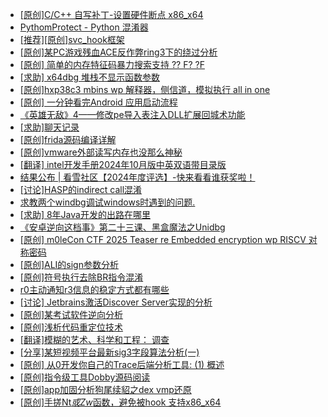 + [[原创]C/C++ 自写补丁-设置硬件断点 x86_x64](https://bbs.kanxue.com/thread-283839.htm)
+ [PythomProtect - Python 混淆器](https://bbs.kanxue.com/thread-285032.htm)
+ [[推荐][原创]svc_hook框架](https://bbs.kanxue.com/thread-284713.htm)
+ [[原创]某PC游戏残血ACE反作弊ring3下的绕过分析](https://bbs.kanxue.com/thread-284667.htm)
+ [[原创] 简单的内存特征码暴力搜索支持 ?? F? ?F](https://bbs.kanxue.com/thread-284451.htm)
+ [[求助] x64dbg 堆栈不显示函数参数](https://bbs.kanxue.com/thread-285206.htm)
+ [[原创]hxp38c3 mbins  wp 解释器，侧信道，模拟执行 all in one](https://bbs.kanxue.com/thread-285205.htm)
+ [[原创] 一分钟看完Android 应用启动流程](https://bbs.kanxue.com/thread-284686.htm)
+ [《英雄无敌》4——修改pe导入表注入DLL扩展回城术功能](https://bbs.kanxue.com/thread-284644.htm)
+ [[求助]聊天记录](https://bbs.kanxue.com/thread-283703.htm)
+ [[原创]frida源码编译详解](https://bbs.kanxue.com/thread-275763.htm)
+ [[原创]vmware外部读写内存也没那么神秘](https://bbs.kanxue.com/thread-284956.htm)
+ [[翻译] intel开发手册2024年10月版中英双语带目录版](https://bbs.kanxue.com/thread-285029.htm)
+ [结果公布 | 看雪社区【2024年度评选】-快来看看谁获奖啦！](https://bbs.kanxue.com/thread-284945.htm)
+ [[讨论]HASP的indirect call混淆](https://bbs.kanxue.com/thread-285208.htm)
+ [求教两个windbg调试windows时遇到的问题.](https://bbs.kanxue.com/thread-285207.htm)
+ [[求助] 8年Java开发的出路在哪里](https://bbs.kanxue.com/thread-285107.htm)
+ [《安卓逆向这档事》第二十三课、黑盒魔法之Unidbg](https://bbs.kanxue.com/thread-285073.htm)
+ [[原创] m0leCon CTF 2025 Teaser re Embedded encryption wp RISCV 对称密码](https://bbs.kanxue.com/thread-283484.htm)
+ [[原创]ALI的sign参数分析](https://bbs.kanxue.com/thread-284292.htm)
+ [[原创]符号执行去除BR指令混淆](https://bbs.kanxue.com/thread-280737.htm)
+ [r0主动通知r3信息的稳定方式都有哪些](https://bbs.kanxue.com/thread-283652.htm)
+ [[讨论] Jetbrains激活Discover Server实现的分析](https://bbs.kanxue.com/thread-283941.htm)
+ [[原创]某考试软件逆向分析](https://bbs.kanxue.com/thread-285210.htm)
+ [[原创]浅析代码重定位技术](https://bbs.kanxue.com/thread-285117.htm)
+ [[翻译]模糊的艺术、科学和工程： 调查](https://bbs.kanxue.com/thread-285209.htm)
+ [[分享]某短视频平台最新sig3字段算法分析(一)](https://bbs.kanxue.com/thread-285211.htm)
+ [[原创] 从0开发你自己的Trace后端分析工具: (1) 概述](https://bbs.kanxue.com/thread-281555.htm)
+ [[原创]指令级工具Dobby源码阅读](https://bbs.kanxue.com/thread-273487.htm)
+ [[原创]app加固分析狗尾续貂之dex vmp还原](https://bbs.kanxue.com/thread-285212.htm)
+ [[原创]手搓Nt*或Zw*函数，避免被hook 支持x86_x64](https://bbs.kanxue.com/thread-284264.htm)
